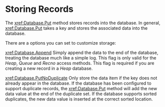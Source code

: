 # Storing Records

The <xref:Database.Put> method stores records into the database. In general, <xref:Database.Put> takes a key and stores the associated data into the database.

There are a options you can set to customize storage:

<xref:Database.Append>
Simply append the data to the end of the database, treating the database much like a simple log. This flag is only valid for the *Heap*, *Queue* and *Recno* access methods. This flag is required if you are creating a new record in a *Heap* database.

<xref:Database.PutNoDuplicate>
Only store the data item if the key does not already appear in the database.
If the database has been configured to support duplicate records, the <xref:Database.Put> method will add the new data value at the end of the duplicate set. If the database supports sorted duplicates, the new data value is inserted at the correct sorted location.

